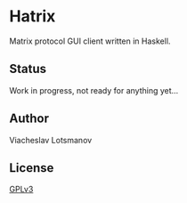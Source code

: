 # Hatrix

Matrix protocol GUI client written in Haskell.

## Status

Work in progress, not ready for anything yet…

## Author

Viacheslav Lotsmanov

## License

[GPLv3](LICENSE)
